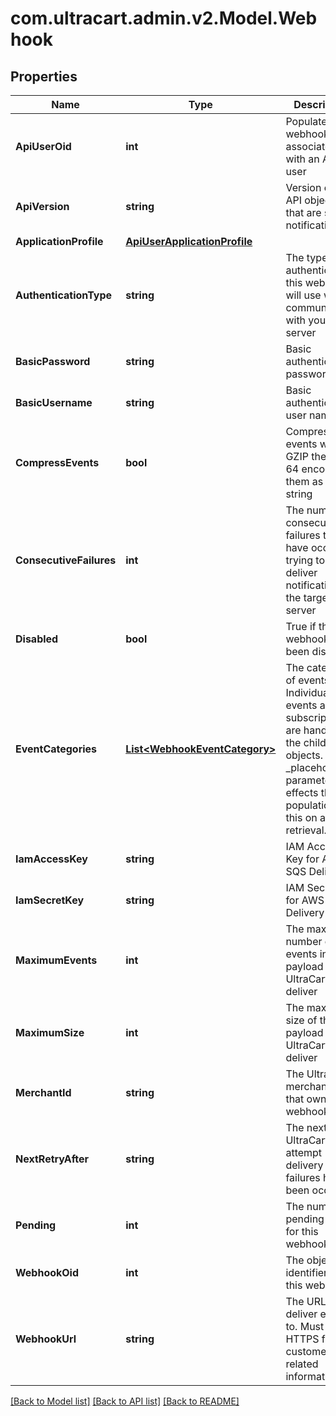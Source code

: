 
# com.ultracart.admin.v2.Model.Webhook

## Properties

Name | Type | Description | Notes
------------ | ------------- | ------------- | -------------
**ApiUserOid** | **int** | Populated if webhook associated with an API user | [optional] 
**ApiVersion** | **string** | Version of the API objects that are sent in notifications | [optional] 
**ApplicationProfile** | [**ApiUserApplicationProfile**](ApiUserApplicationProfile.md) |  | [optional] 
**AuthenticationType** | **string** | The type of authentication this webhook will use when communicating with your server | [optional] 
**BasicPassword** | **string** | Basic authentication password | [optional] 
**BasicUsername** | **string** | Basic authentication user name | [optional] 
**CompressEvents** | **bool** | Compress events with GZIP then base 64 encode them as a string | [optional] 
**ConsecutiveFailures** | **int** | The number of consecutive failures that have occurred trying to deliver notifications to the target server | [optional] 
**Disabled** | **bool** | True if the webhook has been disabled | [optional] 
**EventCategories** | [**List&lt;WebhookEventCategory&gt;**](WebhookEventCategory.md) | The categories of events.  Individual events and subscriptions are handled in the child objects.  _placeholders parameter effects the population of this on a retrieval. | [optional] 
**IamAccessKey** | **string** | IAM Access Key for AWS SQS Delivery | [optional] 
**IamSecretKey** | **string** | IAM Secret Key for AWS SQS Delivery | [optional] 
**MaximumEvents** | **int** | The maximum number of events in the payload that UltraCart will deliver | [optional] 
**MaximumSize** | **int** | The maximum size of the payload that UltraCart will deliver | [optional] 
**MerchantId** | **string** | The UltraCart merchant ID that owns this webhook | [optional] 
**NextRetryAfter** | **string** | The next time UltraCart will attempt delivery if failures have been occurring | [optional] 
**Pending** | **int** | The number of pending events for this webhook | [optional] 
**WebhookOid** | **int** | The object identifier for this webhook | [optional] 
**WebhookUrl** | **string** | The URL to deliver events to.  Must be HTTPS for customer related information. | [optional] 

[[Back to Model list]](../README.md#documentation-for-models)
[[Back to API list]](../README.md#documentation-for-api-endpoints)
[[Back to README]](../README.md)

